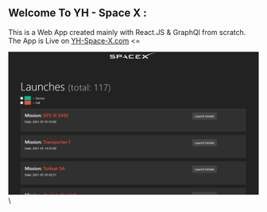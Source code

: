 ## Welcome To YH - Space X :

This is a Web App created mainly with React.JS & GraphQl from scratch.
The App is Live on [YH-Space-X.com](https://still-mesa-29562.herokuapp.com/) <=

![](public/preview.png)\
